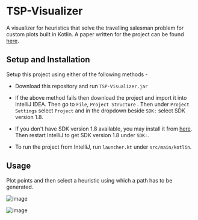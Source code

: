 # TSP-Visualizer
A visualizer for heuristics that solve the travelling salesman problem for custom plots built in Kotlin.
A paper written for the project can be found [here](https://drive.google.com/file/d/1kvqbJd-M_eg1wZ6G6AydzIJHQLflnWUh/view?usp=sharing).
## Setup and Installation
Setup this project using either of the following methods -
- Download this repository and run `TSP-Visualizer.jar`

- If the above method fails then download the project and import it into IntelliJ IDEA. Then go to `File`, `Project Structure` . Then under `Project Settings` select `Project` and in the dropdown beside `SDK:` select SDK version 1.8.

- If you don't have SDK version 1.8 available, you may install it from [here](https://www.openlogic.com/openjdk-downloads?field_java_parent_version_target_id=416&field_operating_system_target_id=All&field_architecture_target_id=All&field_java_package_target_id=All). Then restart IntelliJ to get SDK version 1.8 under `SDK:`.

- To run the project from IntelliJ, run `launcher.kt`  under `src/main/kotlin`.

## Usage

Plot points and then select a heuristic using which a path has to be generated.

![image](https://user-images.githubusercontent.com/76054921/162825164-41fb8da2-272e-4ae6-86fe-731c6ec0a955.png)

![image](https://user-images.githubusercontent.com/76054921/162825387-c59a3764-2390-4094-8de5-1a3799ca46ef.png)


